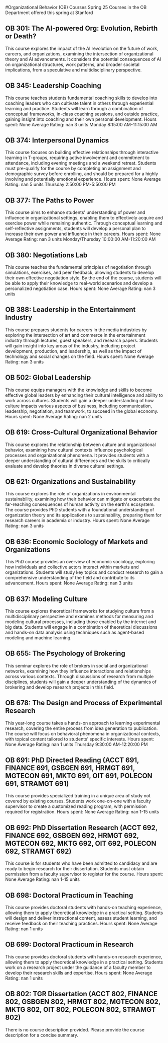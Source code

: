 #Organizational Behavior (OB) Courses Spring 25
Courses in the OB Department offered this spring at Stanford
## OB 301: The AI-powered Org: Evolution, Rebirth or Death?
This course explores the impact of the AI revolution on the future of work, careers, and organizations, examining the intersection of organizational theory and AI advancements. It considers the potential consequences of AI on organizational structures, work patterns, and broader societal implications, from a speculative and multidisciplinary perspective.
## OB 345: Leadership Coaching
This course teaches students fundamental coaching skills to develop into coaching leaders who can cultivate talent in others through experiential learning and practice. Students will learn through a combination of conceptual frameworks, in-class coaching sessions, and outside practice, gaining insight into coaching and their own personal development.
Hours spent: None
Average Rating: nan
3 units
Monday 8:15:00 AM-11:15:00 AM
## OB 374: Interpersonal Dynamics
This course focuses on building effective relationships through interactive learning in T-groups, requiring active involvement and commitment to attendance, including evening meetings and a weekend retreat. Students must pre-qualify for the course by completing an assignment and demographic survey before enrolling, and should be prepared for a highly involving and potentially emotional experience.
Hours spent: None
Average Rating: nan
5 units
Thursday 2:50:00 PM-5:50:00 PM
## OB 377: The Paths to Power
This course aims to enhance students' understanding of power and influence in organizational settings, enabling them to effectively acquire and exercise power while remaining authentic. Through conceptual learning and self-reflective assignments, students will develop a personal plan to increase their own power and influence in their careers.
Hours spent: None
Average Rating: nan
3 units
Monday/Thursday 10:00:00 AM-11:20:00 AM
## OB 380: Negotiations Lab
This course teaches the fundamental principles of negotiation through simulations, exercises, and peer feedback, allowing students to develop their own effective negotiation style. By the end of the course, students will be able to apply their knowledge to real-world scenarios and develop a personalized negotiation case.
Hours spent: None
Average Rating: nan
3 units
## OB 388: Leadership in the Entertainment Industry
This course prepares students for careers in the media industries by exploring the intersection of art and commerce in the entertainment industry through lectures, guest speakers, and research papers. Students will gain insight into key areas of the industry, including project development, production, and leadership, as well as the impact of technology and social changes on the field.
Hours spent: None
Average Rating: nan
3 units
## OB 502: Global Leadership
This course equips managers with the knowledge and skills to become effective global leaders by enhancing their cultural intelligence and ability to work across cultures. Students will gain a deeper understanding of how culture impacts various aspects of business, including communication, leadership, negotiation, and teamwork, to succeed in the global economy.
Hours spent: None
Average Rating: nan
2 units
## OB 619: Cross-Cultural Organizational Behavior
This course explores the relationship between culture and organizational behavior, examining how cultural contexts influence psychological processes and organizational phenomena. It provides students with a deeper understanding of cultural differences and the skills to critically evaluate and develop theories in diverse cultural settings.
## OB 621: Organizations and Sustainability
This course explores the role of organizations in environmental sustainability, examining how their behavior can mitigate or exacerbate the far-reaching consequences of human activity on the earth's ecosystem. The course provides PhD students with a foundational understanding of organization theory and its applications to sustainability, preparing them for research careers in academia or industry.
Hours spent: None
Average Rating: nan
3 units
## OB 636: Economic Sociology of Markets and Organizations
This PhD course provides an overview of economic sociology, exploring how individuals and collective actors interact within markets and organizations. Students will study key topics and conduct research to gain a comprehensive understanding of the field and contribute to its advancement.
Hours spent: None
Average Rating: nan
3 units
## OB 637: Modeling Culture
This course explores theoretical frameworks for studying culture from a multidisciplinary perspective and examines methods for measuring and modeling cultural processes, including those enabled by the internet and big data. Students will engage in a combination of theoretical discussions and hands-on data analysis using techniques such as agent-based modeling and machine learning.
## OB 655: The Psychology of Brokering
This seminar explores the role of brokers in social and organizational networks, examining how they influence interactions and relationships across various contexts. Through discussions of research from multiple disciplines, students will gain a deeper understanding of the dynamics of brokering and develop research projects in this field.
## OB 678: The Design and Process of Experimental Research
This year-long course takes a hands-on approach to learning experimental research, covering the entire process from idea generation to publication. The course will focus on behavioral phenomena in organizational contexts, with topical content tailored to students' specific interests.
Hours spent: None
Average Rating: nan
1 units
Thursday 9:30:00 AM-12:20:00 PM
## OB 691: PhD Directed Reading (ACCT 691, FINANCE 691, GSBGEN 691, HRMGT 691, MGTECON 691, MKTG 691, OIT 691, POLECON 691, STRAMGT 691)
This course provides specialized training in a unique area of study not covered by existing courses. Students work one-on-one with a faculty supervisor to create a customized reading program, with permission required for registration.
Hours spent: None
Average Rating: nan
1-15 units
## OB 692: PhD Dissertation Research (ACCT 692, FINANCE 692, GSBGEN 692, HRMGT 692, MGTECON 692, MKTG 692, OIT 692, POLECON 692, STRAMGT 692)
This course is for students who have been admitted to candidacy and are ready to begin research for their dissertation. Students must obtain permission from a faculty supervisor to register for the course.
Hours spent: None
Average Rating: nan
1-15 units
## OB 698: Doctoral Practicum in Teaching
This course provides doctoral students with hands-on teaching experience, allowing them to apply theoretical knowledge in a practical setting. Students will design and deliver instructional content, assess student learning, and receive feedback on their teaching practices.
Hours spent: None
Average Rating: nan
1 units
## OB 699: Doctoral Practicum in Research
This course provides doctoral students with hands-on research experience, allowing them to apply theoretical knowledge in a practical setting. Students work on a research project under the guidance of a faculty member to develop their research skills and expertise.
Hours spent: None
Average Rating: nan
1 units
## OB 802: TGR Dissertation (ACCT 802, FINANCE 802, GSBGEN 802, HRMGT 802, MGTECON 802, MKTG 802, OIT 802, POLECON 802, STRAMGT 802)
There is no course description provided. Please provide the course description for a concise summary.